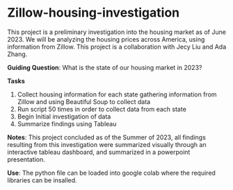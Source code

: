 # Zillow-housing-investigation
This project is a preliminary investigation into the housing market as of June 2023. We will be analyzing the housing prices across America, using information from Zillow. This project is a collaboration with Jecy Liu and Ada Zhang. 

**Guiding Question**: What is the state of our housing market in 2023? 

**Tasks** 
1. Collect housing information for each state gathering information from Zillow and using Beautiful Soup to collect data
2. Run script 50 times in order to collect data from each state
3. Begin Initial investigation of data
4. Summarize findings using Tableau

**Notes**: This project concluded as of the Summer of 2023, all findings resulting from this investigation were summarized visually through an interactive tableau dashboard, and summarized in a powerpoint presentation. 

**Use**: The python file can be loaded into google colab where the required libraries can be insalled. 

